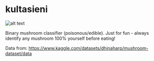 # kultasieni
![alt text](https://github.com/timonenv/kultasieni/image1.png)

Binary mushroom classifier (poisonous/edible).
Just for fun - always identify any mushroom 100% yourself before eating!

Data from: https://www.kaggle.com/datasets/dhinaharp/mushroom-dataset/data


